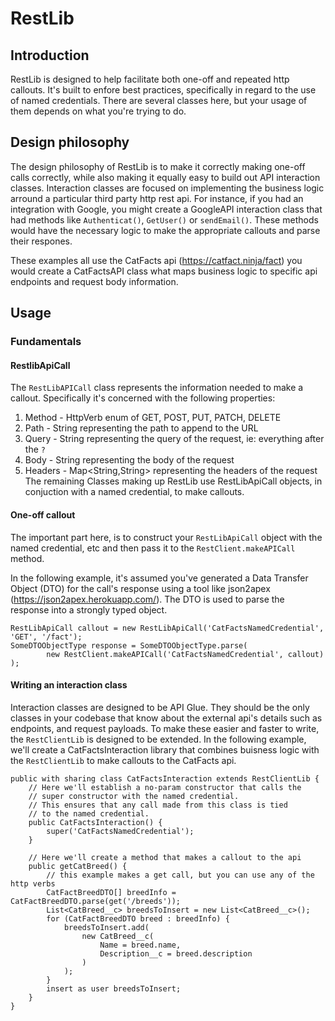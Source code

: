 # RestLib

## Introduction

RestLib is designed to help facilitate both one-off and repeated http callouts.
It's built to enfore best practices, specifically in regard to the use of named credentials.
There are several classes here, but your usage of them depends on what you're trying to do.

## Design philosophy

The design philosophy of RestLib is to make it correctly making one-off calls correctly, while
also making it equally easy to build out API interaction classes. Interaction classes
are focused on implementing the business logic arround a particular third party http rest api.
For instance, if you had an integration with Google, you might create a GoogleAPI interaction class that
had methods like `Authenticat()`, `GetUser()` or `sendEmail()`. These methods would have the necessary logic to make the
appropriate callouts and parse their respones.

These examples all use the CatFacts api (https://catfact.ninja/fact)
you would create a CatFactsAPI class what maps business logic to specific api endpoints and request body information.

## Usage

### Fundamentals

#### RestlibApiCall

The `RestLibAPICall` class represents the information needed to make a callout. Specifically it's concerned with the
following properties:

1. Method - HttpVerb enum of GET, POST, PUT, PATCH, DELETE
2. Path - String representing the path to append to the URL
3. Query - String representing the query of the request, ie: everything after the `?`
4. Body - String representing the body of the request
5. Headers - Map<String,String> representing the headers of the request
   The remaining Classes making up RestLib use RestLibApiCall objects, in conjuction with a named credential, to make
   callouts.

#### One-off callout

The important part here, is to construct your `RestLibApiCall` object with the named credential, etc
and then pass it to the `RestClient.makeAPICall` method.

In the following example, it's assumed you've generated a Data Transfer Object (DTO) for the call's response using a
tool like json2apex
(https://json2apex.herokuapp.com/). The DTO is used to parse the response into a strongly typed object.

```apex
RestLibApiCall callout = new RestLibApiCall('CatFactsNamedCredential', 'GET', '/fact');
SomeDTOObjectType response = SomeDTOObjectType.parse(
		new RestClient.makeAPICall('CatFactsNamedCredential', callout)
);
```

#### Writing an interaction class

Interaction classes are designed to be API Glue. They should be the only classes in your codebase that know about the
external api's details such as endpoints, and request payloads.
To make these easier and faster to write, the `RestClientLib` is designed to be extended.
In the following example, we'll create a CatFactsInteraction library that combines buisness logic with
the `RestClientLib` to make callouts to the CatFacts api.

```apex
public with sharing class CatFactsInteraction extends RestClientLib {
	// Here we'll establish a no-param constructor that calls the
	// super constructor with the named credential.
	// This ensures that any call made from this class is tied
	// to the named credential.
	public CatFactsInteraction() {
		super('CatFactsNamedCredential');
	}

	// Here we'll create a method that makes a callout to the api
	public getCatBreed() {
		// this example makes a get call, but you can use any of the http verbs
		CatFactBreedDTO[] breedInfo = CatFactBreedDTO.parse(get('/breeds'));
		List<CatBreed__c> breedsToInsert = new List<CatBreed__c>();
		for (CatFactBreedDTO breed : breedInfo) {
			breedsToInsert.add(
				new CatBreed__c(
					Name = breed.name,
					Description__c = breed.description
				)
			);
		}
		insert as user breedsToInsert;
	}
}
```
